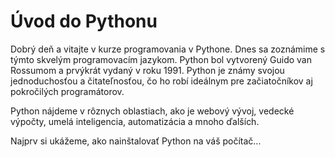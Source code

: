 # Úvod do Pythonu

Dobrý deň a vitajte v kurze programovania v Pythone. Dnes sa zoznámime s týmto skvelým programovacím jazykom. Python bol vytvorený Guido van Rossumom a prvýkrát vydaný v roku 1991. Python je známy svojou jednoduchosťou a čitateľnosťou, čo ho robí ideálnym pre začiatočníkov aj pokročilých programátorov.

Python nájdeme v rôznych oblastiach, ako je webový vývoj, vedecké výpočty, umelá inteligencia, automatizácia a mnoho ďalších. 

Najprv si ukážeme, ako nainštalovať Python na váš počítač...
